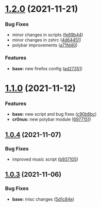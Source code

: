 # [1.2.0](https://github.com/umgbhalla/dotstow/compare/v1.1.0...v1.2.0) (2021-11-21)


### Bug Fixes

* minor changes in scripts ([fe69b44](https://github.com/umgbhalla/dotstow/commit/fe69b4489a9101d3b809843657ead1fd324ac81d))
* minor changes in zshrc ([4d64451](https://github.com/umgbhalla/dotstow/commit/4d644510d00b1f09ee10f49e266e1d479ee900e1))
* polybar improvements ([a71fd40](https://github.com/umgbhalla/dotstow/commit/a71fd40efca9d4d1d2ef2ca61572a2fb57e27046))


### Features

* **base:** new firefox config ([ad27351](https://github.com/umgbhalla/dotstow/commit/ad27351b59215e20777fd412fc45501d07b9060c))



# [1.1.0](https://github.com/umgbhalla/dotstow/compare/v1.0.4...v1.1.0) (2021-11-12)


### Features

* **base:** new script and bug fixes ([c90b8bc](https://github.com/umgbhalla/dotstow/commit/c90b8bc7ec5d40ee8c20e4239a98b0354a22d907))
* **cr0nus:** new polybar module ([6977151](https://github.com/umgbhalla/dotstow/commit/69771510c8533e9edc3f32f49e816b099fc01cd8))



## [1.0.4](https://github.com/umgbhalla/dotstow/compare/v1.0.3...v1.0.4) (2021-11-07)


### Bug Fixes

* improved music script ([b937105](https://github.com/umgbhalla/dotstow/commit/b93710523018664d3afb98a7bb4b683567e09952))



## [1.0.3](https://github.com/umgbhalla/dotstow/compare/5d1c84e47f4dcf978f6c34a2ba42fb99f17c0f50...v1.0.3) (2021-11-06)


### Bug Fixes

* **base:** misc changes ([5d1c84e](https://github.com/umgbhalla/dotstow/commit/5d1c84e47f4dcf978f6c34a2ba42fb99f17c0f50))



